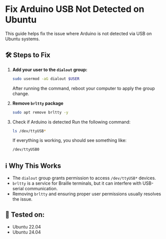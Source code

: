 # Fix Arduino USB Not Detected on Ubuntu

This guide helps fix the issue where Arduino is not detected via USB on Ubuntu systems.

## 🛠️ Steps to Fix

1. **Add your user to the `dialout` group:**

   ```bash
   sudo usermod -aG dialout $USER
   ```
   After running the command, reboot your computer to apply the group change.

2. **Remove `brltty` package**

   ```bash
   sudo apt remove brltty -y
   ```
   
3. Check if Arduino is detected
   Run the following command:
   
   ```bash
   ls /dev/ttyUSB*
   ```
   If everything is working, you should see something like:
   ```bash
   /dev/ttyUSB0
   ```

## ℹ️ Why This Works
- The `dialout` group grants permission to access `/dev/ttyUSB*` devices.
- `brltty` is a service for Braille terminals, but it can interfere with USB-serial communication.
- Removing `brltty` and ensuring proper user permissions usually resolves the issue.

## 🧪 Tested on:
- Ubuntu 22.04
- Ubuntu 24.04
